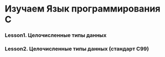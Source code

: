# Изучаем Язык программирования C

### Lesson1. Целочисленные типы данных

### Lesson2. Целочисленные типы данных (стандарт C99)
